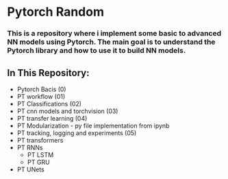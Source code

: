 # Pytorch Random

### This is a repository where i implement some basic to advanced NN models using Pytorch. The main goal is to understand the Pytorch library and how to use it to build NN models.

## In This Repository:
- Pytorch Bacis (0)
- PT workflow (01)
- PT Classifications (02)
- PT cnn models and torchvision (03)
- PT transfer learning (04)
- PT Modularization - py file implementation from ipynb
- PT tracking, logging and experiments (05)
- PT transformers
- PT RNNs
    - PT LSTM
    - PT GRU
- PT UNets